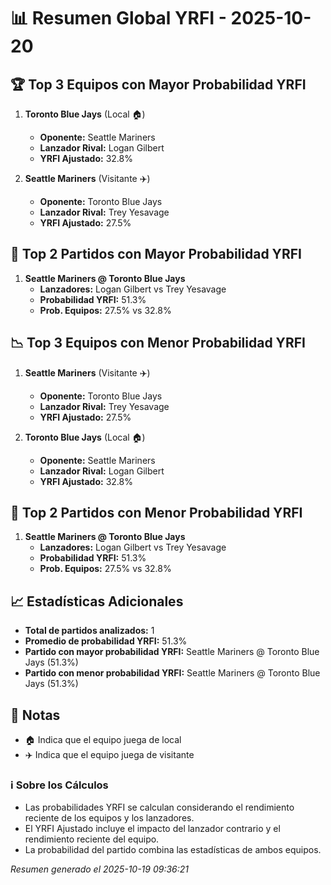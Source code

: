 # 📊 Resumen Global YRFI - 2025-10-20

## 🏆 Top 3 Equipos con Mayor Probabilidad YRFI

1. **Toronto Blue Jays** (Local 🏠)
   - **Oponente:** Seattle Mariners
   - **Lanzador Rival:** Logan Gilbert
   - **YRFI Ajustado:** 32.8%

2. **Seattle Mariners** (Visitante ✈️)
   - **Oponente:** Toronto Blue Jays
   - **Lanzador Rival:** Trey Yesavage
   - **YRFI Ajustado:** 27.5%

## 🎯 Top 2 Partidos con Mayor Probabilidad YRFI

1. **Seattle Mariners @ Toronto Blue Jays**
   - **Lanzadores:** Logan Gilbert vs Trey Yesavage
   - **Probabilidad YRFI:** 51.3%
   - **Prob. Equipos:** 27.5% vs 32.8%

## 📉 Top 3 Equipos con Menor Probabilidad YRFI

1. **Seattle Mariners** (Visitante ✈️)
   - **Oponente:** Toronto Blue Jays
   - **Lanzador Rival:** Trey Yesavage
   - **YRFI Ajustado:** 27.5%

2. **Toronto Blue Jays** (Local 🏠)
   - **Oponente:** Seattle Mariners
   - **Lanzador Rival:** Logan Gilbert
   - **YRFI Ajustado:** 32.8%

## 🛑 Top 2 Partidos con Menor Probabilidad YRFI

1. **Seattle Mariners @ Toronto Blue Jays**
   - **Lanzadores:** Logan Gilbert vs Trey Yesavage
   - **Probabilidad YRFI:** 51.3%
   - **Prob. Equipos:** 27.5% vs 32.8%

## 📈 Estadísticas Adicionales

- **Total de partidos analizados:** 1
- **Promedio de probabilidad YRFI:** 51.3%
- **Partido con mayor probabilidad YRFI:** Seattle Mariners @ Toronto Blue Jays (51.3%)
- **Partido con menor probabilidad YRFI:** Seattle Mariners @ Toronto Blue Jays (51.3%)

## 📝 Notas

- 🏠 Indica que el equipo juega de local
- ✈️ Indica que el equipo juega de visitante

### ℹ️ Sobre los Cálculos
- Las probabilidades YRFI se calculan considerando el rendimiento reciente de los equipos y los lanzadores.
- El YRFI Ajustado incluye el impacto del lanzador contrario y el rendimiento reciente del equipo.
- La probabilidad del partido combina las estadísticas de ambos equipos.

*Resumen generado el 2025-10-19 09:36:21*